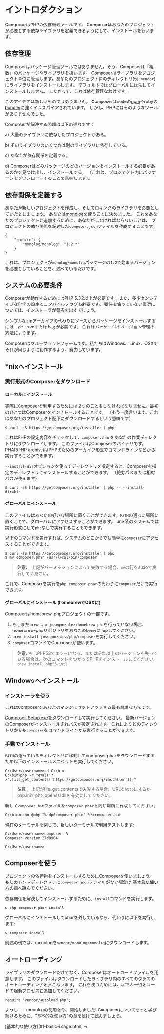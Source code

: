 # イントロダクション

ComposerはPHPの依存管理ツールです。
Composerはあなたのプロジェクトが必要とする依存ライブラリを定義できるようにして、インストールを行います。

<!--
Composer is a tool for dependency management in PHP. It allows you to declare
the dependent libraries your project needs and it will install them in your
project for you.
-->

## 依存管理

Composerはパッケージ管理ツールではありません。そう、Composerは「複数」のパッケージやライブラリを扱います。
Composerはライブラリをプロジェクト単位に管理します。あなたのプロジェクト内のディレクトリ(例: `vendor`)にライブラリをインストールします。
デフォルトではグローバルには決してインストールしません。
したがって、これは依存管理なわけです。

<!--
Composer is not a package manager. Yes, it deals with "packages" or libraries, but
it manages them on a per-project basis, installing them in a directory (e.g. `vendor`)
inside your project. By default it will never install anything globally. Thus,
it is a dependency manager.
-->

このアイデアは新しいものではありません。
Composerはnodeの[npm](http://npmjs.org/)やrubyの[bundler](http://gembundler.com/)に強くインスパイアされています。
しかし、PHPにはそのようなツールがありませんでした。

Composerが解決する問題は以下の通りです：

a) 大量のライブラリに依存したプロジェクトがある。

b) そのライブラリのいくつかは別のライブラリに依存している。

c) あなたが依存関係を定義する。

d) Composerはどのパッケージのどのバージョンをインストールする必要があるのかを見つけ出し、インストールする。
  （これは、プロジェクト内にパッケージをダウンロードすることを意味します）。

<!--
This idea is not new and Composer is strongly inspired by node's [npm](http://npmjs.org/)
and ruby's [bundler](http://gembundler.com/). But there has not been such a tool
for PHP.

The problem that Composer solves is this:

a) You have a project that depends on a number of libraries.

b) Some of those libraries depend on other libraries.

c) You declare the things you depend on.

d) Composer finds out which versions of which packages need to be installed, and
   installs them (meaning it downloads them into your project).
-->

## 依存関係を定義する

あなたが新しいプロジェクトを作成し、そしてロギングのライブラリを必要としていたとしましょう。
あなたは[monolog](https://github.com/Seldaek/monolog)を使うことに決めました。
これをあなたのプロジェクトに追加するために、あなたがしなければならないことは、
プロジェクトの依存関係を記述した`composer.json`ファイルを作成することです。

<!--
Let's say you are creating a project, and you need a library that does logging.
You decide to use [monolog](https://github.com/Seldaek/monolog). In order to
add it to your project, all you need to do is create a `composer.json` file
which describes the project's dependencies.
-->

    {
        "require": {
            "monolog/monolog": "1.2.*"
        }
    }

これは、プロジェクトが`monolog/monolog`パッケージの`1.2`で始まるバージョンを必要としていることを、述べているだけです。

<!--
We are simply stating that our project requires some `monolog/monolog` package,
any version beginning with `1.2`.
-->

## システムの必要条件

Composerが動作するためにはPHP 5.3.2以上が必要です。
また、多少センシティブなPHPの設定とコンパイルフラグも必要です。
要件を合っていない箇所については、インストーラが警告を出すでしょう。

<!--
Composer requires PHP 5.3.2+ to run. A few sensitive php settings and compile
flags are also required, but the installer will warn you about any
incompatibilities.
-->

シンプルなzipアーカイブの代わりにソースからパッケージをインストールするには、git、svnまたはｈｇが必要です。
これはパッケージのバージョン管理の方法によります。

<!--
To install packages from sources instead of simple zip archives, you will need
git, svn or hg depending on how the package is version-controlled.
-->

Composerはマルチプラットフォームです。私たちはWindows、Linux、OSXでそれが同じように動作するよう、努力しています。

<!--
Composer is multi-platform and we strive to make it run equally well on Windows,
Linux and OSX.
-->

## *nixへインストール

### 実行形式のComposerをダウンロード

#### ローカルにインストール

実際にComposerを利用するためには２つのことをしなければなりません。最初のひとつはComposerをインストールすることです。
（もう一度言います。これはあなたのプロジェクト配下にダウンロードするという意味です）

<!--
To actually get Composer, we need to do two things. The first one is installing
Composer (again, this means downloading it into your project):
-->

    $ curl -sS https://getcomposer.org/installer | php

これはPHPの設定内容をチェックして、`composer.phar`をあなたの作業ディレクトリにダウンロードします。
このファイルはComposerのバイナリです。
PHAR(PHP archive)はPHPのためのアーカイブ形式でコマンドラインなどから実行することができます。

<!--
This will just check a few PHP settings and then download `composer.phar` to
your working directory. This file is the Composer binary. It is a PHAR (PHP
archive), which is an archive format for PHP which can be run on the command
line, amongst other things.
-->

`--install-dir`オプションを使ってディレクトリを指定すると、Composerを指定のディレクトリにインストールすることができます。
（絶対パスまたは相対パスが使えます）

<!--
You can install Composer to a specific directory by using the `--install-dir`
option and providing a target directory (it can be an absolute or relative path):
-->

    $ curl -sS https://getcomposer.org/installer | php -- --install-dir=bin

#### グローバルにインストール

このファイルはあなたの好きな場所に置くことができます。`PATH`の通った場所に置くことで、グローバルにアクセスすることができます。
unix系のシステムでは実行形式にして`php`なしで実行することもできます。

<!--
You can place this file anywhere you wish. If you put it in your `PATH`,
you can access it globally. On unixy systems you can even make it
executable and invoke it without `php`.
-->

以下のコマンドを実行すれば、システムのどこからでも簡単に`composer`にアクセスすることができます。

<!--
You can run these commands to easily access `composer` from anywhere on your system:
-->

    $ curl -sS https://getcomposer.org/installer | php
    $ mv composer.phar /usr/local/bin/composer

> **注意:**　上記がパーミッションによって失敗する場合、`mv`の行をsudoで実行してください。

<!--
**Note:** If the above fails due to permissions, run the `mv` line
again with sudo.
-->

これで、Composerを実行を`php composer.phar`の代わりに`composer`だけで実行できます。

<!--
Then, just run `composer` in order to run Composer instead of `php composer.phar`.
-->

#### グローバルにインストール (homebrewでOSXに)

Composerはhomebrew-phpプロジェクトの一部です。

1. もしまだ`brew tap josegonzalez/homebrew-php`を行っていない場合、homebrew-phpリポジトリをあなたのbrewにTapしてください。
2. `brew install josegonzalez/php/composer`を実行してください。
3. `composer`コマンドでComposerが使います。

<!--
Composer is part of the homebrew-php project.

1. Tap the homebrew-php repository into your brew installation if you haven't done
   so yet: `brew tap josegonzalez/homebrew-php`
2. Run `brew install josegonzalez/php/composer`.
3. Use Composer with the `composer` command.
-->

> **注意:** もしPHP53でエラーになる、またはそれ以上のバージョンを失っている場合は、次のコマンドをつかってPHPをインストールしてください。
> `brew install php53-intl`

<!--
> **Note:** If you receive an error saying PHP53 or higher is missing use this command to install php 
> `brew install php53-intl`
-->

## Windowsへインストール

### インストーラを使う

これはComposerをあなたのマシンにセットアップする最も簡単な方法です。

<!--
This is the easiest way to get Composer set up on your machine.
-->

[Composer-Setup.exe](https://getcomposer.org/Composer-Setup.exe)をダウンロードして実行してください。
最新バージョンのComposerがインストールされパスが設定されます。これによりどのディレクトリからも`composer`をコマンドラインから実行することができます。

<!--
Download and run [Composer-Setup.exe](https://getcomposer.org/Composer-Setup.exe),
it will install the latest Composer version and set up your PATH so that you can
just call `composer` from any directory in your command line.
-->

### 手動でインストール

`PATH`の通っているディレクトリに移動してcomposer.pharをダウンロードするため以下のインストールスニペットを実行してください。

<!--
Change to a directory on your `PATH` and run the install snippet to download
composer.phar:
-->

    C:\Users\username>cd C:\bin
    C:\bin>php -r "eval('?>'.file_get_contents('https://getcomposer.org/installer'));"

> **注意：** 上記がfile_get_contentsで失敗する場合、URLを`http`にするかphp.iniでphp_openssl.dllを有効にしてください。

<!--
> **Note:** If the above fails due to file_get_contents, use the `http` url or enable php_openssl.dll in php.ini
-->

新しく`composer.bat`ファイルを`composer.phar`と同じ場所に作成してください。

<!--
Create a new `composer.bat` file alongside `composer.phar`:
-->

    C:\bin>echo @php "%~dp0composer.phar" %*>composer.bat

現在のターミナルを閉じて、新しいターミナルで利用テストします:

<!--
Close your current terminal. Test usage with a new terminal:
-->

    C:\Users\username>composer -V
    Composer version 27d8904

    C:\Users\username>

## Composerを使う

プロジェクトの依存物をインストールするためにComposerを使いましょう。
もしカレントディレクトリに`composer.json`ファイルがない場合は
[基本的な使い方](01-basic-usage.html)の章へ跳んでください。

<!--
We will now use Composer to install the dependencies of the project. If you
don't have a `composer.json` file in the current directory please skip to the
[Basic Usage](01-basic-usage.md) chapter.
-->

依存関係を解決してインストールするために、`install`コマンドを実行します。

<!--
To resolve and download dependencies, run the `install` command:
-->

    $ php composer.phar install

グローバルにインストールしてpharを外しているなら、代わりに以下を実行します:

<!--
If you did a global install and do not have the phar in that directory
run this instead:
-->

    $ composer install

前述の例では、monologを`vendor/monolog/monolog`にダウンロードします。

<!--
Following the [example above](#declaring-dependencies), this will download
monolog into the `vendor/monolog/monolog` directory.
-->

## オートローディング

ライブラリのダウンロードだけでなく、Composerはオートロードファイルを用意します。
このファイルはダウンロードしたライブラリ内のすべてのクラスのオートローディングをおこないます。
これを使うためには、以下の一行をコードの起動プロセスに追加してください。

<!--
Besides downloading the library, Composer also prepares an autoload file that's
capable of autoloading all of the classes in any of the libraries that it
downloads. To use it, just add the following line to your code's bootstrap
process:
-->

    require 'vendor/autoload.php';

よっし！　monologの使用を今、開始しました! Composerについてもっと学び続けるために、"基本的な使い方"の章を続けて読みましょう。

<!--
Woah! Now start using monolog! To keep learning more about Composer, keep
reading the "Basic Usage" chapter.
-->

<p class="prev-next">
[基本的な使い方](01-basic-usage.html) &rarr;
</p>

<!--
[Basic Usage](01-basic-usage.md) &rarr;
-->

